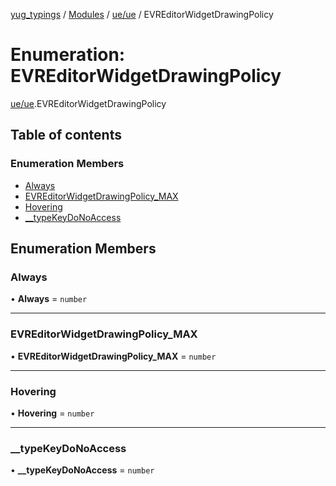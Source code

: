 [yug_typings](../README.md) / [Modules](../modules.md) / [ue/ue](../modules/ue_ue.md) / EVREditorWidgetDrawingPolicy

# Enumeration: EVREditorWidgetDrawingPolicy

[ue/ue](../modules/ue_ue.md).EVREditorWidgetDrawingPolicy

## Table of contents

### Enumeration Members

- [Always](ue_ue.EVREditorWidgetDrawingPolicy.md#always)
- [EVREditorWidgetDrawingPolicy\_MAX](ue_ue.EVREditorWidgetDrawingPolicy.md#evreditorwidgetdrawingpolicy_max)
- [Hovering](ue_ue.EVREditorWidgetDrawingPolicy.md#hovering)
- [\_\_typeKeyDoNoAccess](ue_ue.EVREditorWidgetDrawingPolicy.md#__typekeydonoaccess)

## Enumeration Members

### Always

• **Always** = `number`

___

### EVREditorWidgetDrawingPolicy\_MAX

• **EVREditorWidgetDrawingPolicy\_MAX** = `number`

___

### Hovering

• **Hovering** = `number`

___

### \_\_typeKeyDoNoAccess

• **\_\_typeKeyDoNoAccess** = `number`

